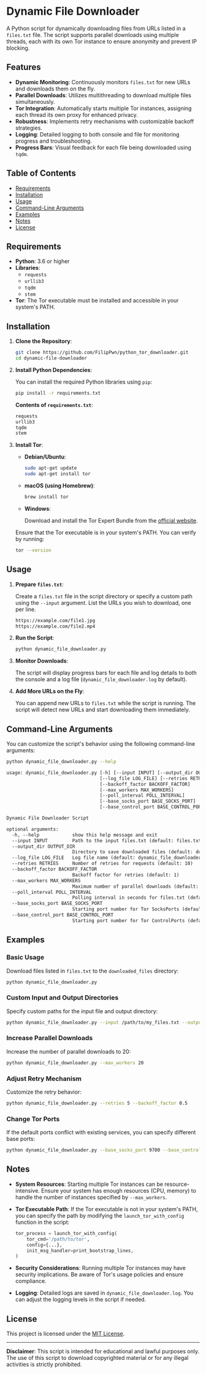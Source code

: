 # Dynamic File Downloader

A Python script for dynamically downloading files from URLs listed in a `files.txt` file. The script supports parallel downloads using multiple threads, each with its own Tor instance to ensure anonymity and prevent IP blocking.

## Features

- **Dynamic Monitoring**: Continuously monitors `files.txt` for new URLs and downloads them on the fly.
- **Parallel Downloads**: Utilizes multithreading to download multiple files simultaneously.
- **Tor Integration**: Automatically starts multiple Tor instances, assigning each thread its own proxy for enhanced privacy.
- **Robustness**: Implements retry mechanisms with customizable backoff strategies.
- **Logging**: Detailed logging to both console and file for monitoring progress and troubleshooting.
- **Progress Bars**: Visual feedback for each file being downloaded using `tqdm`.

## Table of Contents

- [Requirements](#requirements)
- [Installation](#installation)
- [Usage](#usage)
- [Command-Line Arguments](#command-line-arguments)
- [Examples](#examples)
- [Notes](#notes)
- [License](#license)

## Requirements

- **Python**: 3.6 or higher
- **Libraries**:
  - `requests`
  - `urllib3`
  - `tqdm`
  - `stem`
- **Tor**: The Tor executable must be installed and accessible in your system's PATH.

## Installation

1. **Clone the Repository**:

   ```bash
   git clone https://github.com/FilipPwn/python_tor_downloader.git
   cd dynamic-file-downloader
   ```

2. **Install Python Dependencies**:

   You can install the required Python libraries using `pip`:

   ```bash
   pip install -r requirements.txt
   ```

   **Contents of `requirements.txt`**:

   ```txt
   requests
   urllib3
   tqdm
   stem
   ```

3. **Install Tor**:

   - **Debian/Ubuntu**:

     ```bash
     sudo apt-get update
     sudo apt-get install tor
     ```

   - **macOS (using Homebrew)**:

     ```bash
     brew install tor
     ```

   - **Windows**:

     Download and install the Tor Expert Bundle from the [official website](https://www.torproject.org/download/tor/).

   Ensure that the Tor executable is in your system's PATH. You can verify by running:

   ```bash
   tor --version
   ```

## Usage

1. **Prepare `files.txt`**:

   Create a `files.txt` file in the script directory or specify a custom path using the `--input` argument. List the URLs you wish to download, one per line.

   ```txt
   https://example.com/file1.jpg
   https://example.com/file2.mp4
   ```

2. **Run the Script**:

   ```bash
   python dynamic_file_downloader.py
   ```

3. **Monitor Downloads**:

   The script will display progress bars for each file and log details to both the console and a log file (`dynamic_file_downloader.log` by default).

4. **Add More URLs on the Fly**:

   You can append new URLs to `files.txt` while the script is running. The script will detect new URLs and start downloading them immediately.

## Command-Line Arguments

You can customize the script's behavior using the following command-line arguments:

```bash
python dynamic_file_downloader.py --help
```

```txt
usage: dynamic_file_downloader.py [-h] [--input INPUT] [--output_dir OUTPUT_DIR]
                                  [--log_file LOG_FILE] [--retries RETRIES]
                                  [--backoff_factor BACKOFF_FACTOR]
                                  [--max_workers MAX_WORKERS]
                                  [--poll_interval POLL_INTERVAL]
                                  [--base_socks_port BASE_SOCKS_PORT]
                                  [--base_control_port BASE_CONTROL_PORT]

Dynamic File Downloader Script

optional arguments:
  -h, --help            show this help message and exit
  --input INPUT         Path to the input files.txt (default: files.txt)
  --output_dir OUTPUT_DIR
                        Directory to save downloaded files (default: downloaded_files)
  --log_file LOG_FILE   Log file name (default: dynamic_file_downloader.log)
  --retries RETRIES     Number of retries for requests (default: 10)
  --backoff_factor BACKOFF_FACTOR
                        Backoff factor for retries (default: 1)
  --max_workers MAX_WORKERS
                        Maximum number of parallel downloads (default: 10)
  --poll_interval POLL_INTERVAL
                        Polling interval in seconds for files.txt (default: 1.0)
  --base_socks_port BASE_SOCKS_PORT
                        Starting port number for Tor SocksPorts (default: 9500)
  --base_control_port BASE_CONTROL_PORT
                        Starting port number for Tor ControlPorts (default: 9600)
```

## Examples

### Basic Usage

Download files listed in `files.txt` to the `downloaded_files` directory:

```bash
python dynamic_file_downloader.py
```

### Custom Input and Output Directories

Specify custom paths for the input file and output directory:

```bash
python dynamic_file_downloader.py --input /path/to/my_files.txt --output_dir /path/to/downloads
```

### Increase Parallel Downloads

Increase the number of parallel downloads to 20:

```bash
python dynamic_file_downloader.py --max_workers 20
```

### Adjust Retry Mechanism

Customize the retry behavior:

```bash
python dynamic_file_downloader.py --retries 5 --backoff_factor 0.5
```

### Change Tor Ports

If the default ports conflict with existing services, you can specify different base ports:

```bash
python dynamic_file_downloader.py --base_socks_port 9700 --base_control_port 9800
```

## Notes

- **System Resources**: Starting multiple Tor instances can be resource-intensive. Ensure your system has enough resources (CPU, memory) to handle the number of instances specified by `--max_workers`.
- **Tor Executable Path**: If the Tor executable is not in your system's PATH, you can specify the path by modifying the `launch_tor_with_config` function in the script:

  ```python
  tor_process = launch_tor_with_config(
      tor_cmd='/path/to/tor',
      config={...},
      init_msg_handler=print_bootstrap_lines,
  )
  ```

- **Security Considerations**: Running multiple Tor instances may have security implications. Be aware of Tor's usage policies and ensure compliance.
- **Logging**: Detailed logs are saved in `dynamic_file_downloader.log`. You can adjust the logging levels in the script if needed.

## License

This project is licensed under the [MIT License](LICENSE).

---

**Disclaimer**: This script is intended for educational and lawful purposes only. The use of this script to download copyrighted material or for any illegal activities is strictly prohibited.
